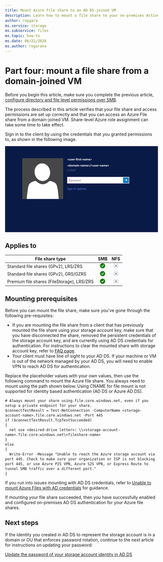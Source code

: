 ```yaml
---
title: Mount Azure file share to an AD DS-joined VM
description: Learn how to mount a file share to your on-premises Active Directory Domain Services-joined machines.
author: roygara
ms.service: storage
ms.subservice: files
ms.topic: how-to
ms.date: 06/22/2020
ms.author: rogarana
---
```


# Part four: mount a file share from a domain-joined VM

Before you begin this article, make sure you complete the previous article, [configure directory and file level permissions over SMB](storage-files-identity-ad-ds-configure-permissions.md).

The process described in this article verifies that your file share and access permissions are set up correctly and that you can access an Azure File share from a domain-joined VM. Share-level Azure role assignment can take some time to take effect. 

Sign in to the client by using the credentials that you granted permissions to, as shown in the following image.

![Screenshot showing Azure AD sign-in screen for user authentication](media/storage-files-aad-permissions-and-mounting/azure-active-directory-authentication-dialog.png)

## Applies to
| File share type | SMB | NFS |
|-|:-:|:-:|
| Standard file shares (GPv2), LRS/ZRS | ![Yes](../media/icons/yes-icon.png) | ![No](../media/icons/no-icon.png) |
| Standard file shares (GPv2), GRS/GZRS | ![Yes](../media/icons/yes-icon.png) | ![No](../media/icons/no-icon.png) |
| Premium file shares (FileStorage), LRS/ZRS | ![Yes](../media/icons/yes-icon.png) | ![No](../media/icons/no-icon.png) |

## Mounting prerequisites

Before you can mount the file share, make sure you've gone through the following pre-requisites:

- If you are mounting the file share from a client that has previously mounted the file share using your storage account key, make sure that you have disconnected the share, removed the persistent credentials of the storage account key, and are currently using AD DS credentials for authentication. For instructions to clear the mounted share with storage account key, refer to [FAQ page](./storage-files-faq.md#ad-ds--azure-ad-ds-authentication).
- Your client must have line of sight to your AD DS. If your machine or VM is out of the network managed by your AD DS, you will need to enable VPN to reach AD DS for authentication.

Replace the placeholder values with your own values, then use the following command to mount the Azure file share. You always need to mount using the path shown below. Using CNAME for file mount is not supported for identity based authentication (AD DS or Azure AD DS).

```PSH
# Always mount your share using.file.core.windows.net, even if you setup a private endpoint for your share.
$connectTestResult = Test-NetConnection -ComputerName <storage-account-name>.file.core.windows.net -Port 445
if ($connectTestResult.TcpTestSucceeded)
{
  net use <desired-drive letter>: \\<storage-account-name>.file.core.windows.net\<fileshare-name>
} 
else 
{
  Write-Error -Message "Unable to reach the Azure storage account via port 445. Check to make sure your organization or ISP is not blocking port 445, or use Azure P2S VPN, Azure S2S VPN, or Express Route to tunnel SMB traffic over a different port."
}

```

If you run into issues mounting with AD DS credentials, refer to [Unable to mount Azure Files with AD credentials](storage-troubleshoot-windows-file-connection-problems.md#unable-to-mount-azure-files-with-ad-credentials) for guidance.

If mounting your file share succeeded, then you have successfully enabled and configured on-premises AD DS authentication for your Azure file shares.

## Next steps

If the identity you created in AD DS to represent the storage account is in a domain or OU that enforces password rotation, continue to the next article for instructions on updating your password:

[Update the password of your storage account identity in AD DS](storage-files-identity-ad-ds-update-password.md)